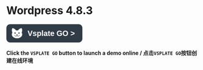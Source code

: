 # Wordpress 4.8.3

<a href="https://www.vsplate.com/?docker-compose=https://github.com/vsplate/dcenvs/wordpress/4.8.3"><img alt="VSPLATE GO" src="https://raw.githubusercontent.com/vsplate/images/master/vsgo_btn.png" width="200px"></a>

**Click the `VSPLATE GO` button to launch a demo online / 点击`VSPLATE GO`按钮创建在线环境**